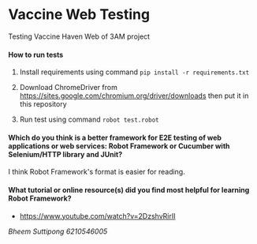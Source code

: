 # Vaccine Web Testing 

Testing Vaccine Haven Web of 3AM project

#### How to run tests
1. Install requirements using command
`pip install -r requirements.txt`

2. Download ChromeDriver from
https://sites.google.com/chromium.org/driver/downloads
 then put it in this repository
 
3. Run test using command 
`robot test.robot`

#### Which do you think is a better framework for E2E testing of web applications or web services:  Robot Framework or Cucumber with Selenium/HTTP library and JUnit?
I think Robot Framework's format is easier for reading.

#### What tutorial or online resource(s) did you find most helpful for learning Robot Framework?
- https://www.youtube.com/watch?v=2DzshvRirII

_Bheem Suttipong 6210546005_
